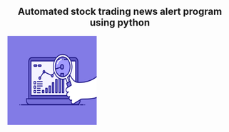 <h2 align = "center"> Automated stock trading news alert program using python </h2>
<img src = "74pZ.gif" align  = "center" width = "200" height = "200"/>

